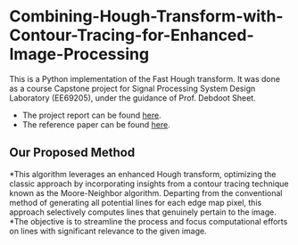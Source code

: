 # Combining-Hough-Transform-with-Contour-Tracing-for-Enhanced-Image-Processing
This is a Python implementation of the Fast Hough transform. It was done as a course Capstone project for Signal Processing System Design Laboratory (EE69205), under the guidance of Prof. Debdoot Sheet.

* The project report can be found [here](https://drive.google.com/file/d/1RibY2xX5mNayhD5V24sb-P3VEqOGZ0OS/view?usp=drive_link).
* The reference paper can be found [here](https://ieeexplore.ieee.org/stamp/stamp.jsp?tp=&arnumber=6949962).

## Our Proposed Method

*This algorithm leverages an enhanced Hough transform, optimizing the classic approach by incorporating insights from a contour tracing technique known as the Moore-Neighbor algorithm. Departing from the conventional method of generating all potential lines for each edge map pixel, this approach selectively computes lines that genuinely pertain to the image. 
*The objective is to streamline the process and focus computational efforts on lines with significant relevance to the given image.


